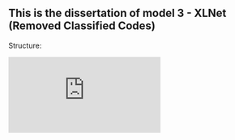  ## This is the dissertation of model 3 - XLNet (Removed Classified Codes)  



Structure:

<embed src="https://github.com/ccalvin97/calvin-s-project/blob/master/NLP%20Personality%20System-Oleeo%20UK/17032683_HE_KUAN-YING_NLP_HR_analytics%20-1-5.pdf" type="application/pdf" />

